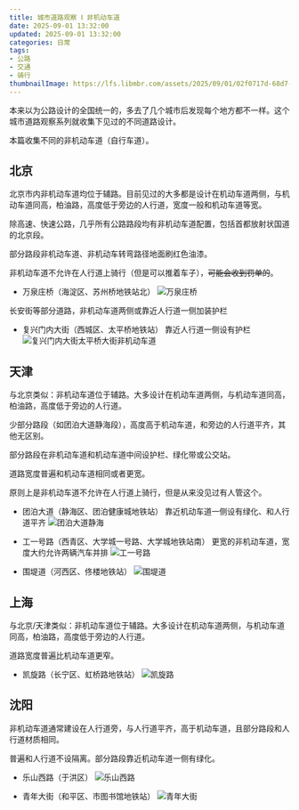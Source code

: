 ```yaml
---
title: 城市道路观察 Ⅰ 非机动车道
date: 2025-09-01 13:32:00
updated: 2025-09-01 13:32:00
categories: 日常
tags:
- 公路
- 交通
- 骑行
thumbnailImage: https://lfs.libmbr.com/assets/2025/09/01/02f0717d-68d7-4189-9ce1-861eb1797d0e.webp
---
```

本来以为公路设计的全国统一的，多去了几个城市后发现每个地方都不一样。这个城市道路观察系列就收集下见过的不同道路设计。  

本篇收集不同的非机动车道（自行车道）。

<!-- more -->

## 北京
北京市内非机动车道均位于辅路。目前见过的大多都是设计在机动车道两侧，与机动车道同高，柏油路，高度低于旁边的人行道，宽度一般和机动车道等宽。  

除高速、快速公路，几乎所有公路路段均有非机动车道配置，包括首都放射状国道的北京段。

部分路段非机动车道、非机动车转弯路径地面刷红色油漆。

非机动车道不允许在人行道上骑行（但是可以推着车子），~~可能会收到罚单的~~。

- 万泉庄桥（海淀区、苏州桥地铁站北）
![万泉庄桥](https://lfs.libmbr.com/assets/2025/09/01/d81d8a2f-ebab-4cfa-89bc-c490963afe6e.webp)

长安街等部分道路，非机动车道两侧或靠近人行道一侧加装护栏

- 复兴门内大街（西城区、太平桥地铁站）
靠近人行道一侧设有护栏
![复兴门内大街太平桥大街非机动车道](https://lfs.libmbr.com/assets/2025/09/01/3e62d97b-1143-4f89-b59e-89c3d3c943ea.webp)

## 天津
与北京类似：非机动车道位于辅路。大多设计在机动车道两侧，与机动车道同高，柏油路，高度低于旁边的人行道。  

少部分路段（如团泊大道静海段），高度高于机动车道，和旁边的人行道平齐，其他无区别。

部分路段在非机动车道和机动车道中间设护栏、绿化带或公交站。

道路宽度普遍和机动车道相同或者更宽。  

原则上是非机动车道不允许在人行道上骑行，但是从来没见过有人管这个。

- 团泊大道（静海区、团泊健康城地铁站）
靠近机动车道一侧设有绿化、和人行道平齐
![团泊大道静海](https://lfs.libmbr.com/assets/2025/09/01/4da50077-d6f2-446c-b7ad-e5070e478ffc.webp)

- 工一号路（西青区、大学城一号路、大学城地铁站南）
更宽的非机动车道，宽度大约允许两辆汽车并排
![工一号路](https://lfs.libmbr.com/assets/2025/09/01/429d55f3-5049-493a-a271-18d4095c0a05.webp)

- 围堤道（河西区、佟楼地铁站）
![围堤道](https://lfs.libmbr.com/assets/2025/09/01/43c54326-c79f-4191-9d0d-c784e16f2657.webp)

## 上海
与北京/天津类似：非机动车道位于辅路。大多设计在机动车道两侧，与机动车道同高，柏油路，高度低于旁边的人行道。 

道路宽度普遍比机动车道更窄。

- 凯旋路（长宁区、虹桥路地铁站）
![凯旋路](https://lfs.libmbr.com/assets/2025/09/01/7288e019-e747-409d-89cf-6c509aca01b9.webp)

## 沈阳
非机动车道通常建设在人行道旁，与人行道平齐，高于机动车道，且部分路段和人行道材质相同。

普遍和人行道不设隔离。部分路段靠近机动车道一侧有绿化。

- 乐山西路（于洪区）
![乐山西路](https://lfs.libmbr.com/assets/2025/09/01/b611497e-7cbe-46a3-ad52-ddf72d908024.webp)

- 青年大街（和平区、市图书馆地铁站）
![青年大街](https://lfs.libmbr.com/assets/2025/09/01/c860414c-9be8-409c-8064-b38f34228471.webp)
